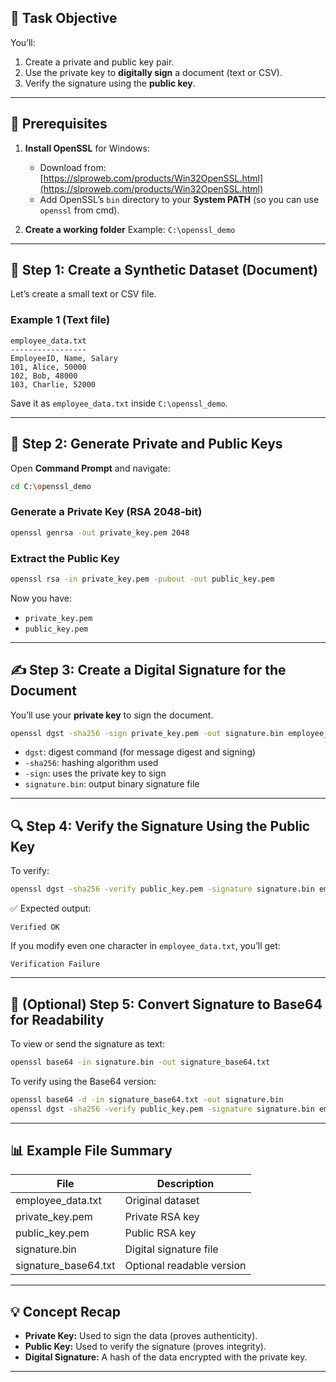 ## 🧾 Task Objective

You’ll:

1. Create a private and public key pair.
2. Use the private key to **digitally sign** a document (text or CSV).
3. Verify the signature using the **public key**.

---

## 🧰 Prerequisites

1. **Install OpenSSL** for Windows:

   * Download from: [https://slproweb.com/products/Win32OpenSSL.html](https://slproweb.com/products/Win32OpenSSL.html)
   * Add OpenSSL’s `bin` directory to your **System PATH** (so you can use `openssl` from cmd).

2. **Create a working folder**
   Example: `C:\openssl_demo`

---

## 📄 Step 1: Create a Synthetic Dataset (Document)

Let’s create a small text or CSV file.

### Example 1 (Text file)

```text
employee_data.txt
-----------------
EmployeeID, Name, Salary
101, Alice, 50000
102, Bob, 48000
103, Charlie, 52000
```

Save it as `employee_data.txt` inside `C:\openssl_demo`.

---

## 🔑 Step 2: Generate Private and Public Keys

Open **Command Prompt** and navigate:

```bash
cd C:\openssl_demo
```

### Generate a Private Key (RSA 2048-bit)

```bash
openssl genrsa -out private_key.pem 2048
```

### Extract the Public Key

```bash
openssl rsa -in private_key.pem -pubout -out public_key.pem
```

Now you have:

* `private_key.pem`
* `public_key.pem`

---

## ✍️ Step 3: Create a Digital Signature for the Document

You’ll use your **private key** to sign the document.

```bash
openssl dgst -sha256 -sign private_key.pem -out signature.bin employee_data.txt
```

* `dgst`: digest command (for message digest and signing)
* `-sha256`: hashing algorithm used
* `-sign`: uses the private key to sign
* `signature.bin`: output binary signature file

---

## 🔍 Step 4: Verify the Signature Using the Public Key

To verify:

```bash
openssl dgst -sha256 -verify public_key.pem -signature signature.bin employee_data.txt
```

✅ Expected output:

```
Verified OK
```

If you modify even one character in `employee_data.txt`, you’ll get:

```
Verification Failure
```

---

## 🧪 (Optional) Step 5: Convert Signature to Base64 for Readability

To view or send the signature as text:

```bash
openssl base64 -in signature.bin -out signature_base64.txt
```

To verify using the Base64 version:

```bash
openssl base64 -d -in signature_base64.txt -out signature.bin
openssl dgst -sha256 -verify public_key.pem -signature signature.bin employee_data.txt
```

---

## 📊 Example File Summary

| File                 | Description               |
| -------------------- | ------------------------- |
| employee_data.txt    | Original dataset          |
| private_key.pem      | Private RSA key           |
| public_key.pem       | Public RSA key            |
| signature.bin        | Digital signature file    |
| signature_base64.txt | Optional readable version |

---

## 💡 Concept Recap

* **Private Key:** Used to sign the data (proves authenticity).
* **Public Key:** Used to verify the signature (proves integrity).
* **Digital Signature:** A hash of the data encrypted with the private key.

---
